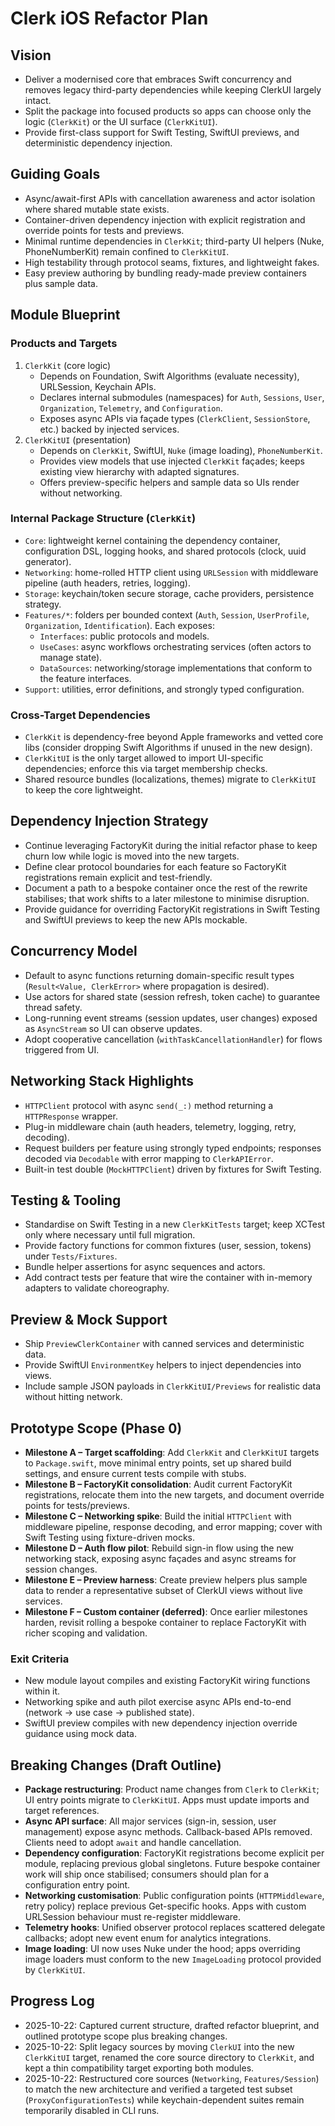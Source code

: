 # Clerk iOS Refactor Plan

## Vision
- Deliver a modernised core that embraces Swift concurrency and removes legacy third-party dependencies while keeping ClerkUI largely intact.
- Split the package into focused products so apps can choose only the logic (`ClerkKit`) or the UI surface (`ClerkKitUI`).
- Provide first-class support for Swift Testing, SwiftUI previews, and deterministic dependency injection.

## Guiding Goals
- Async/await-first APIs with cancellation awareness and actor isolation where shared mutable state exists.
- Container-driven dependency injection with explicit registration and override points for tests and previews.
- Minimal runtime dependencies in `ClerkKit`; third-party UI helpers (Nuke, PhoneNumberKit) remain confined to `ClerkKitUI`.
- High testability through protocol seams, fixtures, and lightweight fakes.
- Easy preview authoring by bundling ready-made preview containers plus sample data.

## Module Blueprint

### Products and Targets
1. `ClerkKit` (core logic)
   - Depends on Foundation, Swift Algorithms (evaluate necessity), URLSession, Keychain APIs.
   - Declares internal submodules (namespaces) for `Auth`, `Sessions`, `User`, `Organization`, `Telemetry`, and `Configuration`.
   - Exposes async APIs via façade types (`ClerkClient`, `SessionStore`, etc.) backed by injected services.
2. `ClerkKitUI` (presentation)
   - Depends on `ClerkKit`, SwiftUI, `Nuke` (image loading), `PhoneNumberKit`.
   - Provides view models that use injected `ClerkKit` façades; keeps existing view hierarchy with adapted signatures.
   - Offers preview-specific helpers and sample data so UIs render without networking.

### Internal Package Structure (`ClerkKit`)
- `Core`: lightweight kernel containing the dependency container, configuration DSL, logging hooks, and shared protocols (clock, uuid generator).
- `Networking`: home-rolled HTTP client using `URLSession` with middleware pipeline (auth headers, retries, logging).
- `Storage`: keychain/token secure storage, cache providers, persistence strategy.
- `Features/*`: folders per bounded context (`Auth`, `Session`, `UserProfile`, `Organization`, `Identification`). Each exposes:
  - `Interfaces`: public protocols and models.
  - `UseCases`: async workflows orchestrating services (often actors to manage state).
  - `DataSources`: networking/storage implementations that conform to the feature interfaces.
- `Support`: utilities, error definitions, and strongly typed configuration.

### Cross-Target Dependencies
- `ClerkKit` is dependency-free beyond Apple frameworks and vetted core libs (consider dropping Swift Algorithms if unused in the new design).
- `ClerkKitUI` is the only target allowed to import UI-specific dependencies; enforce this via target membership checks.
- Shared resource bundles (localizations, themes) migrate to `ClerkKitUI` to keep the core lightweight.

## Dependency Injection Strategy
- Continue leveraging FactoryKit during the initial refactor phase to keep churn low while logic is moved into the new targets.
- Define clear protocol boundaries for each feature so FactoryKit registrations remain explicit and test-friendly.
- Document a path to a bespoke container once the rest of the rewrite stabilises; that work shifts to a later milestone to minimise disruption.
- Provide guidance for overriding FactoryKit registrations in Swift Testing and SwiftUI previews to keep the new APIs mockable.

## Concurrency Model
- Default to async functions returning domain-specific result types (`Result<Value, ClerkError>` where propagation is desired).
- Use actors for shared state (session refresh, token cache) to guarantee thread safety.
- Long-running event streams (session updates, user changes) exposed as `AsyncStream` so UI can observe updates.
- Adopt cooperative cancellation (`withTaskCancellationHandler`) for flows triggered from UI.

## Networking Stack Highlights
- `HTTPClient` protocol with async `send(_:)` method returning a `HTTPResponse` wrapper.
- Plug-in middleware chain (auth headers, telemetry, logging, retry, decoding).
- Request builders per feature using strongly typed endpoints; responses decoded via `Decodable` with error mapping to `ClerkAPIError`.
- Built-in test double (`MockHTTPClient`) driven by fixtures for Swift Testing.

## Testing & Tooling
- Standardise on Swift Testing in a new `ClerkKitTests` target; keep XCTest only where necessary until full migration.
- Provide factory functions for common fixtures (user, session, tokens) under `Tests/Fixtures`.
- Bundle helper assertions for async sequences and actors.
- Add contract tests per feature that wire the container with in-memory adapters to validate choreography.

## Preview & Mock Support
- Ship `PreviewClerkContainer` with canned services and deterministic data.
- Provide SwiftUI `EnvironmentKey` helpers to inject dependencies into views.
- Include sample JSON payloads in `ClerkKitUI/Previews` for realistic data without hitting network.

## Prototype Scope (Phase 0)
- **Milestone A – Target scaffolding**: Add `ClerkKit` and `ClerkKitUI` targets to `Package.swift`, move minimal entry points, set up shared build settings, and ensure current tests compile with stubs.
- **Milestone B – FactoryKit consolidation**: Audit current FactoryKit registrations, relocate them into the new targets, and document override points for tests/previews.
- **Milestone C – Networking spike**: Build the initial `HTTPClient` with middleware pipeline, response decoding, and error mapping; cover with Swift Testing using fixture-driven mocks.
- **Milestone D – Auth flow pilot**: Rebuild sign-in flow using the new networking stack, exposing async façades and async streams for session changes.
- **Milestone E – Preview harness**: Create preview helpers plus sample data to render a representative subset of ClerkUI views without live services.
- **Milestone F – Custom container (deferred)**: Once earlier milestones harden, revisit rolling a bespoke container to replace FactoryKit with richer scoping and validation.

### Exit Criteria
- New module layout compiles and existing FactoryKit wiring functions within it.
- Networking spike and auth pilot exercise async APIs end-to-end (network -> use case -> published state).
- SwiftUI preview compiles with new dependency injection override guidance using mock data.

## Breaking Changes (Draft Outline)
- **Package restructuring**: Product name changes from `Clerk` to `ClerkKit`; UI entry points migrate to `ClerkKitUI`. Apps must update imports and target references.
- **Async API surface**: All major services (sign-in, session, user management) expose async methods. Callback-based APIs removed. Clients need to adopt `await` and handle cancellation.
- **Dependency configuration**: FactoryKit registrations become explicit per module, replacing previous global singletons. Future bespoke container work will ship once stabilised; consumers should plan for a configuration entry point.
- **Networking customisation**: Public configuration points (`HTTPMiddleware`, retry policy) replace previous Get-specific hooks. Apps with custom URLSession behaviour must re-register middleware.
- **Telemetry hooks**: Unified observer protocol replaces scattered delegate callbacks; adopt new event enum for analytics integrations.
- **Image loading**: UI now uses Nuke under the hood; apps overriding image loaders must conform to the new `ImageLoading` protocol provided by `ClerkKitUI`.

## Progress Log
- 2025-10-22: Captured current structure, drafted refactor blueprint, and outlined prototype scope plus breaking changes.
- 2025-10-22: Split legacy sources by moving `ClerkUI` into the new `ClerkKitUI` target, renamed the core source directory to `ClerkKit`, and kept a thin compatibility target exporting both modules.
- 2025-10-22: Restructured core sources (`Networking`, `Features/Session`) to match the new architecture and verified a targeted test subset (`ProxyConfigurationTests`) while keychain-dependent suites remain temporarily disabled in CLI runs.
